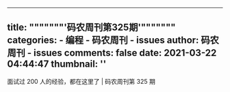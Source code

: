
---
title: """""""'码农周刊第325期'"""""""
categories: 
    - 编程
    - 码农周刊 - issues
author: 码农周刊 - issues
comments: false
date: 2021-03-22 04:44:47
thumbnail: ''
---

<div>   
面试过 200 人的经验，都在这里了 | 码农周刊第 325 期  
</div>
            